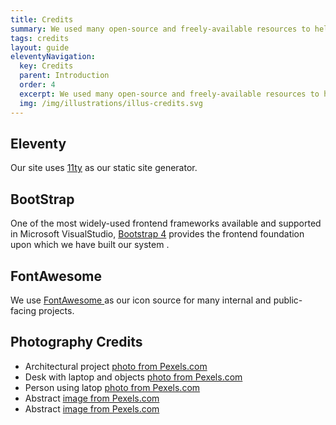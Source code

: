 ```yaml
---
title: Credits
summary: We used many open-source and freely-available resources to help us deliver this quickly and reliably. 
tags: credits
layout: guide
eleventyNavigation:
  key: Credits
  parent: Introduction
  order: 4
  excerpt: We used many open-source and freely-available resources to help us deliver this quickly and reliably.
  img: /img/illustrations/illus-credits.svg
---
```


## Eleventy
Our site uses <a href="https://www.11ty.dev/" target="_blank">11ty</a> as our static site generator.  

## BootStrap
One of the most widely-used frontend frameworks available and supported in Microsoft VisualStudio, <a href="https://getbootstrap.com/" target="_blank">Bootstrap 4</a> provides the frontend foundation upon which we have built our system .

## FontAwesome
We use  <a href="https://fontawesome.com/" target="_blank">FontAwesome </a> as our icon source for many internal and public-facing projects.

## Photography Credits

- Architectural project <a href="https://www.pexels.com/photo/architecture-blocks-blue-sky-bridge-275030/" target="_blank">photo from Pexels.com</a>
- Desk with laptop and objects <a href="https://www.pexels.com/photo/macbook-pro-on-brown-wooden-table-2312369/" target="_blank">photo from Pexels.com</a>
- Person using latop <a href="https://www.pexels.com/photo/person-in-white-long-sleeve-shirt-using-macbook-pro-5077047/" target="_blank">photo from Pexels.com</a>
- Abstract <a href="https://www.pexels.com/photo/abstract-painting-2156881/" target="_blank">image from Pexels.com</a>
- Abstract <a href="https://www.pexels.com/photo/close-up-photo-of-blue-liquid-2317711/" target="_blank">image from Pexels.com</a>
